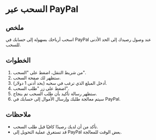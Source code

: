 # السحب عبر PayPal

## ملخص

اسحب أرباحك بسهولة إلى حسابك في PayPal عند وصول رصيدك إلى الحد الأدنى للسحب.

## الخطوات

1. من شريط التنقل، اضغط على "السحب".
2. ستظهر لك صفحة السحب.
3. أدخل المبلغ الذي ترغب في سحبه (بحد أدنى 1 دولار).
4. اضغط على زر "طلب السحب".
5. ستظهر رسالة تأكيد بأن طلب السحب تم بنجاح.
6. سيتم معالجة طلبك وإرسال الأموال إلى حسابك في PayPal.

## ملاحظات

- تأكد من أن لديك رصيدًا كافيًا قبل طلب السحب.
- قد تستغرق عملية التحويل إلى PayPal بعض الوقت للمعالجة.